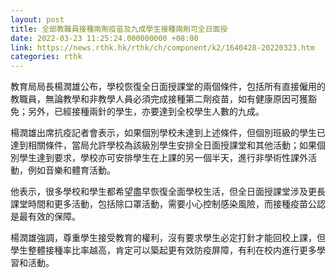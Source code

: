 ```yaml
---
layout: post
title: 全部教職員接種兩劑疫苗及九成學生接種兩劑可全日面授
date: 2022-03-23 11:25:24.000000000 +08:00
link: https://news.rthk.hk/rthk/ch/component/k2/1640428-20220323.htm
categories: rthk
---
```


教育局局長楊潤雄公布，學校恢復全日面授課堂的兩個條件，包括所有直接僱用的教職員，無論教學和非教學人員必須完成接種第二劑疫苗，如有健康原因可獲豁免；另外，已經接種兩針的學生，亦要達到全校學生人數的九成。

楊潤雄出席抗疫記者會表示，如果個別學校未達到上述條件，但個別班級的學生已達到相關條件，當局允許學校為該級別學生安排全日面授課堂和其他活動；如果個別學生達到要求，學校亦可安排學生在上課的另一個半天，進行非學術性課外活動，例如音樂和體育活動。

他表示，很多學校和學生都希望盡早恢復全面學校生活，但全日面授課堂涉及更長課堂時間和更多活動，包括除口罩活動，需要小心控制感染風險，而接種疫苗公認是最有效的保障。

楊潤雄強調，尊重學生接受教育的權利，沒有要求學生必定打針才能回校上課，但學生整體接種率比率越高，肯定可以築起更有效防疫屏障，有利在校内進行更多學習和活動。
